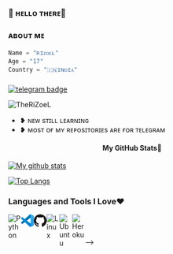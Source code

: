 ### 🖤 ʜᴇʟʟᴏ ᴛʜᴇʀᴇ🖤

### ᴀʙᴏᴜᴛ ᴍᴇ 
```python
Name = "ʀɪᴢᴏᴇʟ"
Age = "17"
Country = "🇮🇳ɪɴᴅɪᴀ"
```

###
[![telegram badge](https://img.shields.io/badge/@TheRiZoeL-30302f?style=for-the-badge&logo=telegram)](https://t.me/TheRiZoeL)
<p align="left"> <img src="https://komarev.com/ghpvc/?username=MrRiZoeL&label=Profile%20Views&red=red&style=flat-square" alt="TheRiZoeL" /> </p>

- ❥︎ ɴᴇᴡ sᴛɪʟʟ ʟᴇᴀʀɴɪɴɢ
- ❥︎ ᴍᴏsᴛ ᴏғ ᴍʏ ʀᴇᴘᴏsɪᴛᴏʀɪᴇs ᴀʀᴇ ғᴏʀ ᴛᴇʟᴇɢʀᴀᴍ

<h4 align="center"><b>My GitHub Stats💛</b></h4>

[![My github stats](https://github-readme-stats.vercel.app/api?username=MrRizoel&show_icons=true&theme=radical&custom_title=RเƶσεL's+Github+Stats&include_all_commits=true&count_private=true)](https://github.com/MrRizoel)

[![Top Langs](https://github-readme-stats.vercel.app/api/top-langs/?username=MrRizoel&layout=compact&theme=radical)](https://github.com/MrRizoel)

### Languages and Tools I Love❤️
[<img align="left" alt="Python" width="26px" src="https://upload.wikimedia.org/wikipedia/commons/thumb/c/c3/Python-logo-notext.svg/600px-Python-logo-notext.svg.png" />](https://python.org/)
[<img align="left" alt="Visual Studio Code" width="26px" src="https://raw.githubusercontent.com/github/explore/80688e429a7d4ef2fca1e82350fe8e3517d3494d/topics/visual-studio-code/visual-studio-code.png" />](https://code.visualstudio.com/)
[<img align="left" alt="GitHub" width="26px" src="https://raw.githubusercontent.com/github/explore/78df643247d429f6cc873026c0622819ad797942/topics/github/github.png" />](https://git-scm.com/)
[<img align="left" alt="Linux" width="26px" src="https://www.freepnglogos.com/uploads/linux-png/difference-between-linux-and-window-operating-system-3.png" />](https://www.linux.org/)
[<img align="left" alt="Ubuntu" width="26px" src="https://assets.ubuntu.com/v1/29985a98-ubuntu-logo32.png" />](https://www.ubuntu.com)
[<img align="left" alt="Heroku" width="26px" src="https://www.nicepng.com/png/full/223-2233246_heroku-logo-salesforce-heroku.png" />](https://heroku.com/)

<br />
<br />

-->

